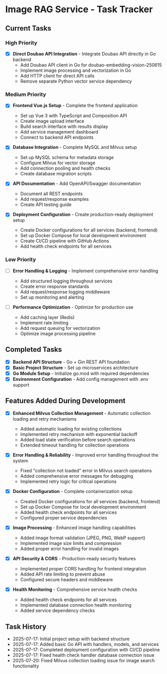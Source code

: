 # Image RAG Service - Task Tracker

## Current Tasks

### High Priority
- [x] **Direct Doubao API Integration** - Integrate Doubao API directly in Go backend
  - Add Doubao API client in Go for doubao-embedding-vision-250615
  - Implement image processing and vectorization in Go
  - Add HTTP client for direct API calls
  - Remove separate Python vector service dependency

### Medium Priority
- [x] **Frontend Vue.js Setup** - Complete the frontend application
  - Set up Vue 3 with TypeScript and Composition API
  - Create image upload interface
  - Build search interface with results display
  - Add service management dashboard
  - Connect to backend API endpoints

- [x] **Database Integration** - Complete MySQL and Milvus setup
  - Set up MySQL schema for metadata storage
  - Configure Milvus for vector storage
  - Add connection pooling and health checks
  - Create database migration scripts

- [x] **API Documentation** - Add OpenAPI/Swagger documentation
  - Document all REST endpoints
  - Add request/response examples
  - Create API testing guide

- [x] **Deployment Configuration** - Create production-ready deployment setup
  - Create Docker configurations for all services (backend, frontend)
  - Set up Docker Compose for local development environment
  - Create CI/CD pipeline with GitHub Actions
  - Add health check endpoints for all services

### Low Priority
- [ ] **Error Handling & Logging** - Implement comprehensive error handling
  - Add structured logging throughout services
  - Create error response standards
  - Add request/response logging middleware
  - Set up monitoring and alerting

- [ ] **Performance Optimization** - Optimize for production use
  - Add caching layer (Redis)
  - Implement rate limiting
  - Add request queuing for vectorization
  - Optimize image processing pipeline

## Completed Tasks
- [x] **Backend API Structure** - Go + Gin REST API foundation
- [x] **Basic Project Structure** - Set up microservices architecture
- [x] **Go Module Setup** - Initialize go.mod with required dependencies
- [x] **Environment Configuration** - Add config management with .env support

## Features Added During Development
- [x] **Enhanced Milvus Collection Management** - Automatic collection loading and retry mechanisms
  - Added automatic loading for existing collections
  - Implemented retry mechanism with exponential backoff
  - Added load state verification before search operations
  - Extended timeout handling for collection operations

- [x] **Error Handling & Reliability** - Improved error handling throughout the system
  - Fixed "collection not loaded" error in Milvus search operations
  - Added comprehensive error messages for debugging
  - Implemented retry logic for critical operations

- [x] **Docker Configuration** - Complete containerization setup
  - Created Docker configurations for all services (backend, frontend)
  - Set up Docker Compose for local development environment
  - Added health check endpoints for all services
  - Configured proper service dependencies

- [x] **Image Processing** - Enhanced image handling capabilities
  - Added image format validation (JPEG, PNG, WebP support)
  - Implemented image size limits and compression
  - Added proper error handling for invalid images

- [x] **API Security & CORS** - Production-ready security features
  - Implemented proper CORS handling for frontend integration
  - Added API rate limiting to prevent abuse
  - Configured secure headers and middleware

- [x] **Health Monitoring** - Comprehensive service health checks
  - Added health check endpoints for all services
  - Implemented database connection health monitoring
  - Added service dependency checks

## Task History
- 2025-07-17: Initial project setup with backend structure
- 2025-07-17: Added basic Go API with handlers, models, and services
- 2025-07-17: Completed deployment configuration with CI/CD pipeline
- 2025-07-17: Fixed health check handler database connection issue
- 2025-07-20: Fixed Milvus collection loading issue for image search functionality